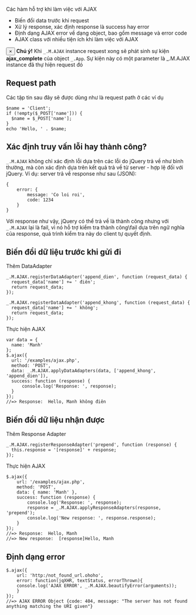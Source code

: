 Các hàm hỗ trợ khi làm việc với AJAX

<ul class="list-unstyled">
    <li><i class="glyphicon glyphicon-check text-info"></i> Biến đổi data trước khi request</li>
    <li><i class="glyphicon glyphicon-check text-info"></i> Xử lý response, xác định response là success hay error</li>
    <li><i class="glyphicon glyphicon-check text-info"></i> Định dạng AJAX error về dạng object, bao gồm message và
            error code
    </li>
    <li><i class="glyphicon glyphicon-check text-info"></i> AJAX class với nhiều tiện ích khi làm việc với AJAX</li>
</ul>

<div class="alert alert-success">
    <button type="button" class="close" data-dismiss="alert" aria-hidden="true">&times;</button>
    <strong>Chú ý!</strong> Khi <code>_.M.AJAX</code> instance request xong sẽ phát sinh sự kiện
    <strong>ajax_complete</strong> của object <code>_.App</code>. Sự kiện này có một parameter là _.M.AJAX instance đã
    thự hiện request đó
</div>

## Request path
Các tập tin sau đây sẽ được dùng như là request path ở các ví dụ

<div class="panel panel-info">
	<div class="panel-body">
<pre><code class="php">$name = 'Client';
if (!empty($_POST['name'])) {
  $name = $_POST['name'];
}
echo 'Hello, ' . $name;
</code></pre>
	</div>
</div>

## Xác định truy vấn lỗi hay thành công?
<code>_.M.AJAX</code> không chỉ xác định lỗi dựa trên các lỗi do jQuery trả về như bình thường, mà còn xác định dựa trên kết quả trả về từ server - hợp lệ đối với jQuery.
Ví dụ: server trả về response như sau (JSON):
<pre><code class="javascript">{
    error: {
        message: 'Co loi roi',
        code: 1234
    }
}</code></pre>
Với response như vậy, jQuery có thể trả về là thành công nhưng với <code>_.M.AJAX</code> lại là fail, vì nó hỗ trợ kiểm tra thành công\fail dựa trên ngữ nghĩa của response, quá trình kiểm tra này do client tự quyết định.

## Biến đổi dữ liệu trước khi gửi đi
Thêm DataAdapter
<pre><code class="javascript">_.M.AJAX.registerDataAdapter('append_dien', function (request_data) {
  request_data['name'] += ' điên';
  return request_data;
});</code></pre>
<pre><code class="javascript">_.M.AJAX.registerDataAdapter('append_khong', function (request_data) {
  request_data['name'] += ' không';
  return request_data;
});</code></pre>

Thực hiện AJAX
<pre><code class="javascript">var data = {
  name: 'Manh'
};
$.ajax({
  url: '/examples/ajax.php',
  method: 'POST',
  data: _.M.AJAX.applyDataAdapters(data, ['append_khong', 'append_dien']),
  success: function (response) {
      console.log('Response: ', response);
  }
});
//=> Response:  Hello, Manh không điên</code></pre>

## Biến đổi dữ liệu nhận được
Thêm Response Adapter
<pre><code class="javascript">_.M.AJAX.registerResponseAdapter('prepend', function (response) {
  this.response = '[response]' + response;
});</code></pre>

Thực hiện AJAX
<pre><code class="javascript">$.ajax({
    url: '/examples/ajax.php',
    method: 'POST',
    data: { name: 'Manh' },
    success: function (response) {
        console.log('Response: ', response);
        response = _.M.AJAX.applyResponseAdapters(response, 'prepend');
        console.log('New response: ', response.response);
    }
});
//=> Response:  Hello, Manh
//=> New response:  [response]Hello, Manh</code></pre>


## Định dạng error
<pre><code class="javascript">$.ajax({
    url: 'http:/not_found_url.ohoho',
    error: function(jqXHR, textStatus, errorThrown){
    console.log('AJAX ERROR', _.M.AJAX.beautifyError(arguments));
    }
});
//=> AJAX ERROR Object {code: 404, message: "The server has not found anything matching the URI given"}</code></pre>


